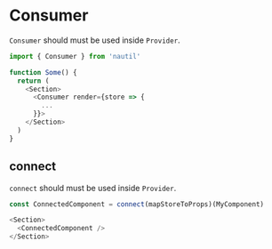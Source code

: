 # Consumer

`Consumer` should must be used inside `Provider`.

```js
import { Consumer } from 'nautil'

function Some() {
  return (
    <Section>
      <Consumer render={store => {
        ...
      }}>
    </Section>
  )
}
```

## connect

`connect` should must be used inside `Provider`.

```js
const ConnectedComponent = connect(mapStoreToProps)(MyComponent)

<Section>
  <ConnectedComponent />
</Section>
```
